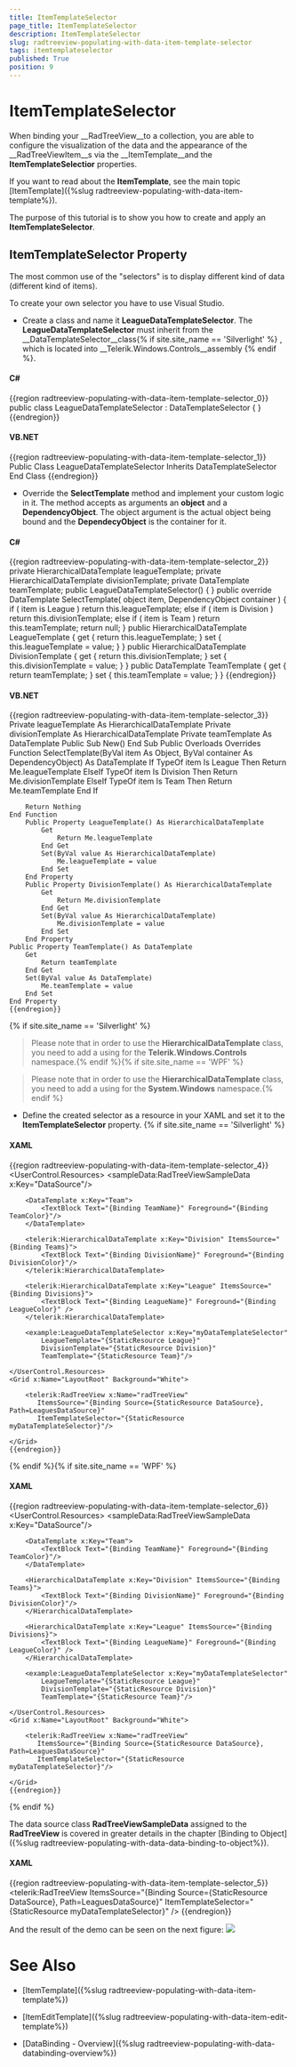 ```yaml
---
title: ItemTemplateSelector
page_title: ItemTemplateSelector
description: ItemTemplateSelector
slug: radtreeview-populating-with-data-item-template-selector
tags: itemtemplateselector
published: True
position: 9
---
```


# ItemTemplateSelector



When binding your __RadTreeView__to a collection, you are able to configure the visualization of the data and the appearance of the __RadTreeViewItem__s via the __ItemTemplate__and the __ItemTemplateSelectior__ properties.
	  

If you want to read about the __ItemTemplate__, see the main topic [ItemTemplate]({%slug radtreeview-populating-with-data-item-template%}).
	  

The purpose of this tutorial is to show you how to create and apply an __ItemTemplateSelector__.
	  

## ItemTemplateSelector Property 

The most common use of the "selectors" is to display different kind of data (different kind of items). 

To create your own selector you have to use Visual Studio.

* Create a class and name it __LeagueDataTemplateSelector__. The __LeagueDataTemplateSelector__ must inherit from the __DataTemplateSelector__class{% if site.site_name == 'Silverlight' %}
				, which is located into __Telerik.Windows.Controls__assembly
			  {% endif %}.
			

#### __C#__

{{region radtreeview-populating-with-data-item-template-selector_0}}
	public class LeagueDataTemplateSelector : DataTemplateSelector
	{
	}
	{{endregion}}



#### __VB.NET__

{{region radtreeview-populating-with-data-item-template-selector_1}}
	Public Class LeagueDataTemplateSelector
	    Inherits DataTemplateSelector
	End Class
	{{endregion}}



* Override the __SelectTemplate__ method and implement your custom logic in it. The method accepts as arguments an __object__ and a __DependencyObject__. The object argument is the actual object being bound and the __DependecyObject__ is the container for it.
			

#### __C#__

{{region radtreeview-populating-with-data-item-template-selector_2}}
	private HierarchicalDataTemplate leagueTemplate;
	private HierarchicalDataTemplate divisionTemplate;
	private DataTemplate teamTemplate;
	public LeagueDataTemplateSelector()
	{
	}
	public override DataTemplate SelectTemplate( object item, DependencyObject container )
	{
	    if ( item is League )
	        return this.leagueTemplate;
	    else if ( item is Division )
	        return this.divisionTemplate;
	    else if ( item is Team )
	        return this.teamTemplate;
	    return null;
	}
	public HierarchicalDataTemplate LeagueTemplate
	{
	    get
	    {
	        return this.leagueTemplate;
	    }
	    set
	    {
	        this.leagueTemplate = value;
	    }
	}
	public HierarchicalDataTemplate DivisionTemplate
	{
	    get
	    {
	        return this.divisionTemplate;
	    }
	    set
	    {
	        this.divisionTemplate = value;
	    }
	}
	public DataTemplate TeamTemplate
	{
	    get
	    {
	        return teamTemplate;
	    }
	    set
	    {
	        this.teamTemplate = value;
	    }
	}
	{{endregion}}



#### __VB.NET__

{{region radtreeview-populating-with-data-item-template-selector_3}}
		Private leagueTemplate As HierarchicalDataTemplate
		Private divisionTemplate As HierarchicalDataTemplate
	Private teamTemplate As DataTemplate
	Public Sub New()
	End Sub
	Public Overloads Overrides Function SelectTemplate(ByVal item As Object, ByVal container As DependencyObject) As DataTemplate
	    If TypeOf item Is League Then
	        Return Me.leagueTemplate
	    ElseIf TypeOf item Is Division Then
	        Return Me.divisionTemplate
	    ElseIf TypeOf item Is Team Then
	        Return Me.teamTemplate
			End If
	
	    Return Nothing
	End Function
		Public Property LeagueTemplate() As HierarchicalDataTemplate
			Get
				Return Me.leagueTemplate
			End Get
			Set(ByVal value As HierarchicalDataTemplate)
				Me.leagueTemplate = value
			End Set
		End Property
		Public Property DivisionTemplate() As HierarchicalDataTemplate
			Get
				Return Me.divisionTemplate
			End Get
			Set(ByVal value As HierarchicalDataTemplate)
				Me.divisionTemplate = value
			End Set
		End Property
	Public Property TeamTemplate() As DataTemplate
	    Get
	        Return teamTemplate
	    End Get
	    Set(ByVal value As DataTemplate)
	        Me.teamTemplate = value
	    End Set
	End Property
	{{endregion}}

{% if site.site_name == 'Silverlight' %}

>Please note that in order to use the __HierarchicalDataTemplate__ class, you need to add a using for the __Telerik.Windows.Controls__ namespace.{% endif %}{% if site.site_name == 'WPF' %}

>Please note that in order to use the __HierarchicalDataTemplate__ class, you need to add a using for the __System.Windows__ namespace.{% endif %}

* Define the created selector as a resource in your XAML and set it to the __ItemTemplateSelector__ property.
			{% if site.site_name == 'Silverlight' %}

#### __XAML__

{{region radtreeview-populating-with-data-item-template-selector_4}}
	<UserControl.Resources>
	    <sampleData:RadTreeViewSampleData x:Key="DataSource"/>
	
	    <DataTemplate x:Key="Team">
	        <TextBlock Text="{Binding TeamName}" Foreground="{Binding TeamColor}"/>
	    </DataTemplate>
	
	    <telerik:HierarchicalDataTemplate x:Key="Division" ItemsSource="{Binding Teams}">
	        <TextBlock Text="{Binding DivisionName}" Foreground="{Binding DivisionColor}"/>
	    </telerik:HierarchicalDataTemplate>
	
	    <telerik:HierarchicalDataTemplate x:Key="League" ItemsSource="{Binding Divisions}">
	        <TextBlock Text="{Binding LeagueName}" Foreground="{Binding LeagueColor}" />
	    </telerik:HierarchicalDataTemplate>
	
	    <example:LeagueDataTemplateSelector x:Key="myDataTemplateSelector"
	        LeagueTemplate="{StaticResource League}"
	        DivisionTemplate="{StaticResource Division}"
	        TeamTemplate="{StaticResource Team}"/>
	
	</UserControl.Resources>
	<Grid x:Name="LayoutRoot" Background="White">
	
	    <telerik:RadTreeView x:Name="radTreeView"
	       ItemsSource="{Binding Source={StaticResource DataSource}, Path=LeaguesDataSource}"
	       ItemTemplateSelector="{StaticResource myDataTemplateSelector}"/>
	
	</Grid>
	{{endregion}}

{% endif %}{% if site.site_name == 'WPF' %}

#### __XAML__

{{region radtreeview-populating-with-data-item-template-selector_6}}
	<UserControl.Resources>
	    <sampleData:RadTreeViewSampleData x:Key="DataSource"/>
	
	    <DataTemplate x:Key="Team">
	        <TextBlock Text="{Binding TeamName}" Foreground="{Binding TeamColor}"/>
	    </DataTemplate>
	
	    <HierarchicalDataTemplate x:Key="Division" ItemsSource="{Binding Teams}">
	        <TextBlock Text="{Binding DivisionName}" Foreground="{Binding DivisionColor}"/>
	    </HierarchicalDataTemplate>
	
	    <HierarchicalDataTemplate x:Key="League" ItemsSource="{Binding Divisions}">
	        <TextBlock Text="{Binding LeagueName}" Foreground="{Binding LeagueColor}" />
	    </HierarchicalDataTemplate>
	
	    <example:LeagueDataTemplateSelector x:Key="myDataTemplateSelector"
	        LeagueTemplate="{StaticResource League}"
	        DivisionTemplate="{StaticResource Division}"
	        TeamTemplate="{StaticResource Team}"/>
	
	</UserControl.Resources>
	<Grid x:Name="LayoutRoot" Background="White">
	
	    <telerik:RadTreeView x:Name="radTreeView"
	       ItemsSource="{Binding Source={StaticResource DataSource}, Path=LeaguesDataSource}"
	       ItemTemplateSelector="{StaticResource myDataTemplateSelector}"/>
	
	</Grid>
	{{endregion}}

{% endif %}

The data source class __RadTreeViewSampleData__ assigned to the __RadTreeView__ is covered in greater details in the chapter [Binding to Object]({%slug radtreeview-populating-with-data-data-binding-to-object%}).
		

#### __XAML__

{{region radtreeview-populating-with-data-item-template-selector_5}}
	<telerik:RadTreeView
	   ItemsSource="{Binding Source={StaticResource DataSource}, Path=LeaguesDataSource}"
	   ItemTemplateSelector="{StaticResource myDataTemplateSelector}" />
	{{endregion}}



And the result of the demo can be seen on the next figure: ![](images/RadTreeView_TemplatingItemTemplateSelector_001.PNG)

# See Also

 * [ItemTemplate]({%slug radtreeview-populating-with-data-item-template%})

 * [ItemEditTemplate]({%slug radtreeview-populating-with-data-item-edit-template%})

 * [DataBinding - Overview]({%slug radtreeview-populating-with-data-databinding-overview%})
